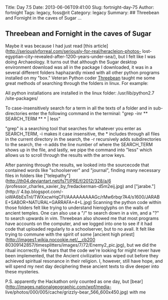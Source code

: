 Title: Day 7.5
Date: 2013-06-06T09:41:00
Slug: fortnight-day-75
Author: fortnight
Tags: legacy, foss@rit
Category: legacy
Summary: ##  Threebean and Fornight in the caves of Sugar ... 

##  Threebean and Fornight in the caves of Sugar

Maybe it was because I had just read [this
article](http://seriouslyforreal.com/seriously-for-real/heracleion-photos-
lost-egyptian-city-revealed-after-1200-years-under-sea/), but I felt like I
was doing Archaeology. It turns out that although the Sugar desktop
environment download was all in the package I downloaded, it was in a several
different folders haphazardly mixed with all other python programs installed
on my "box." Veteran Python coder [Threebean](http://threebean.org/blog/)
taught me some great methods of searching through the folders in linux. For
example:

All python installations are installed in the linux folder: /usr/lib/python2.7
/site-packages/

To case-insensitively search for a term in all the texts of a folder and in
sub-directories enter the following command in the terminal: "grep -inr **
SEARCH_TERM ** * | less"

"grep" is a searching tool that searches for whatever you enter as
SEARCH_TERM, -i makes it case insensitive, the * includes through all files in
the current directory in the search, the -r recursively adds subdirectories to
the search, the -n adds the line number of where the SEARCH_TERM shows up in
the file, and lastly, we pipe the command into "less" which allows us to
scroll through the results with the arrow keys.

After panning through the results, we looked into the sourcecode that
contained words like "schoolserver" and "journal", finding many necessary
files in folders like
["telepathy"](http://th04.deviantart.net/fs71/PRE/f/2012/328/a/6
/professor_charles_xavier_by_fredackerman-d5m2eij.jpg) and ["jarabe."](http://
4.bp.blogspot.com/-ioWA6bEsTnI/TWXxcwHqCFI/AAAAAAAAAGc/rMw6rbqr7A4/s1600/JARAB
E+SABOR+NATURAL+GARRAFA+4+L.jpg) Scanning the python code within those folders
felt like trying to understand hieroglyphs on the walls of ancient temples.
One can also use a "/" to search down in a vim, and a "?" to search upwards in
vim. Threebean also showed me that most programs have accounts on the
computer, and we logged into one to see if it had code that uploaded regularly
to a schoolserver, but to no avail. It felt like trying to commune with the
spirit of some [ancient high priest](http://images1.wikia.nocookie.net/__cb200
80309142857/timesplitters/images/7/72/Enemy2_pic.jpg), but we did the ritual
incorrectly. He fears that the code we're looking for might never have been
implemented, that the Ancient civilization was wiped out before they achieved
spiritual resonance in their religion. I, however, still have hope, and will
spend my next day deciphering these ancient texts to dive deeper into these
mysteries.

P.S. apparently the Hackathon only counted as one day, but
[bear](http://images.nationalgeographic.com/wpf/media-
live/photos/000/005/cache/grizzly-bear_566_600x450.jpg) with me

